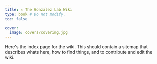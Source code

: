 ```yaml
---
title: ✍️ The Gonzalez Lab Wiki
type: book # Do not modify.
toc: false

cover:
  image: covers/coverimg.jpg
---
```


Here's the index page for the wiki. This should 
contain a sitemap that describes whats here, how to 
find things, and to contribute and edit the wiki.
